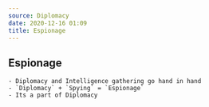 ```yaml
---
source: Diplomacy
date: 2020-12-16 01:09
title: Espionage
---
```


## Espionage
	- Diplomacy and Intelligence gathering go hand in hand
	- `Diplomacy` + `Spying` = `Espionage`
	- Its a part of Diplomacy